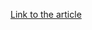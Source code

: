 [Link to the article](https://www.justice.gov/opa/pr/three-north-korean-military-hackers-indicted-wide-ranging-scheme-commit-cyberattacks-and)
